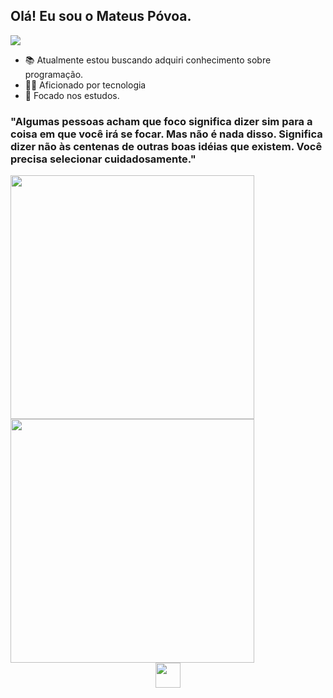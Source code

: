## Olá! Eu sou o Mateus Póvoa. ## 

<img src="https://komarev.com/ghpvc/?username=mateus5473&amp;color=yellow" style="max-width: 100%;">

- 📚 Atualmente estou buscando adquiri conhecimento sobre programação.
- 👨‍💻 Aficionado por tecnologia
- 🎯 Focado nos estudos.
### "Algumas pessoas acham que foco significa dizer sim para a coisa em que você irá se focar. Mas não é nada disso. Significa dizer não às centenas de outras boas idéias que existem. Você precisa selecionar cuidadosamente."

<div align="left"><img width="390em" src="https://github-readme-stats.vercel.app/api?username=mateus5473&amp;show_icons=true&amp;theme=dark" style="max-width: 100%;"> 
<div align="left"><img width="390em" src="https://github-readme-stats.vercel.app/api/top-langs/?username=mateus5473&amp;layout=compact&amp;theme=dark" style="max-width: 100%;"></div>
<div align="center"><img width="40em" src="https://media0.giphy.com/media/3o6fJ5z2bgCLBshZUA/giphy.gif" alt=""></div>
</div>

